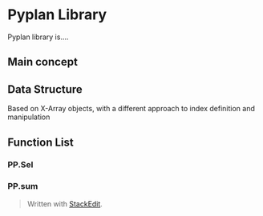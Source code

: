 
# Pyplan Library
Pyplan library is....

## Main concept

## Data Structure
Based on X-Array objects, with a different approach to index definition and manipulation

## Function List

### PP.Sel
### PP.sum

> Written with [StackEdit](https://stackedit.io/).
<!--stackedit_data:
eyJoaXN0b3J5IjpbOTA4MTkwOTc4LDQ5NDgwNzcwM119
-->